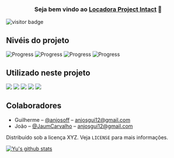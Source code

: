 <h3 align="center">
Seja bem vindo ao <a href="https://github.com/JaumCarvalho/Projeto-de-Locadora-de-carros" target="_blank" rel="noreferrer">Locadora Project Intact</a> 👋
</h3>

![visitor badge](https://visitor-badge.glitch.me/badge?page_id=JaumCarvalho.Projeto-de-Locadora-de-carros) 


## Nivéis do projeto
![Progress](https://progress-bar.dev/30/?title=Frontend)
![Progress](https://progress-bar.dev/25/?title=backend)
![Progress](https://progress-bar.dev/40/?title=API)
![Progress](https://progress-bar.dev/40/?title=database)


## Utilizado neste projeto
![](https://img.shields.io/badge/JavaScript-323330?style=for-the-badge&logo=javascript&logoColor=F7DF1E)
![](https://img.shields.io/badge/HTML5-E34F26?style=for-the-badge&logo=html5&logoColor=white)
![](https://img.shields.io/badge/CSS3-1572B6?style=for-the-badge&logo=css3&logoColor=white)
![](https://img.shields.io/badge/Java-ED8B00?style=for-the-badge&logo=java&logoColor=white)
![](https://img.shields.io/badge/PostgreSQL-316192?style=for-the-badge&logo=postgresql&logoColor=white)

## Colaboradores

- Guilherme – [@anjosoff](https://linktr.ee/xnjosgui) – anjosgui12@gmail.com
- João – [@JaumCarvalho](https://) – anjosgui12@gmail.com

Distribuído sob a licença XYZ. Veja `LICENSE` para mais informações.

[![Yu's github stats](https://github-readme-stats.vercel.app/api?username=anjosff)](https://github.com/anjosoff)

